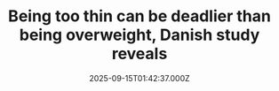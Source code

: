 ---
title: "Being too thin can be deadlier than being overweight, Danish study reveals"
date: 2025-09-15T01:42:37.000Z
category: Health
externalLink: "https://www.sciencedaily.com/releases/2025/09/250914205759.htm"
image: ""
excerpt: "New research from Denmark challenges long-held assumptions about body weight and health, revealing that being overweight—or even moderately obese—does not necessarily increase the risk of death compared to those at the upper end of the 'normal' BMI range. In fact, those who are underweight or at the lower end of the so-called healthy spectrum faced higher risks.…"
---